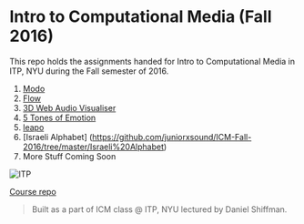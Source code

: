 # Intro to Computational Media (Fall 2016)
This repo holds the assignments handed for Intro to Computational Media in ITP, NYU during the Fall semester of 2016.

1. [Modo](https://github.com/juniorxsound/ICM-Fall-2016-/tree/master/Modo)
2. [Flow](https://github.com/juniorxsound/ICM-Fall-2016-/tree/master/Flow)
3. [3D Web Audio Visualiser](https://github.com/juniorxsound/ICM-Fall-2016-/tree/master/3D_Web_Audio_Visualiser)
4. [5 Tones of Emotion](https://github.com/juniorxsound/ICM-Fall-2016-/tree/master/5_Tones_of_Emotion)
5. [leapo](https://github.com/juniorxsound/ICM-Fall-2016/tree/master/leapo)
6. [Israeli Alphabet] (https://github.com/juniorxsound/ICM-Fall-2016/tree/master/Israeli%20Alphabet)
7. More Stuff Coming Soon

![ITP](https://github.com/juniorxsound/ICM-Fall-2016-/blob/master/assets/itp_logo.png "ITP Logo")

[Course repo](https://github.com/ITPNYU/ICM-2016)

> Built as a part of ICM class @ ITP, NYU lectured by Daniel Shiffman.
